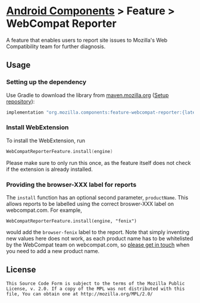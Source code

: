 # [Android Components](../../../README.md) > Feature > WebCompat Reporter

A feature that enables users to report site issues to Mozilla's Web Compatibility team for further diagnosis.

## Usage

### Setting up the dependency

Use Gradle to download the library from [maven.mozilla.org](https://maven.mozilla.org/) ([Setup repository](../../../README.md#maven-repository)):

```Groovy
implementation "org.mozilla.components:feature-webcompat-reporter:{latest-version}"
```

### Install WebExtension

To install the WebExtension, run

```kotlin
WebCompatReporterFeature.install(engine)
```

Please make sure to only run this once, as the feature itself does not check if the extension is already installed.

### Providing the browser-XXX label for reports

The `install` function has an optional second parameter, `productName`. This allows reports to be labelled using the correct broswer-XXX label on webcompat.com. For example,

```
WebCompatReporterFeature.install(engine, "fenix")
```

would add the `browser-fenix` label to the report. Note that simply inventing new values here does not work, as each product name has to be whitelisted by the WebCompat team on webcompat.com, so [please get in touch](https://wiki.mozilla.org/Compatibility#Core_Team) when you need to add a new product name.

## License

    This Source Code Form is subject to the terms of the Mozilla Public
    License, v. 2.0. If a copy of the MPL was not distributed with this
    file, You can obtain one at http://mozilla.org/MPL/2.0/
